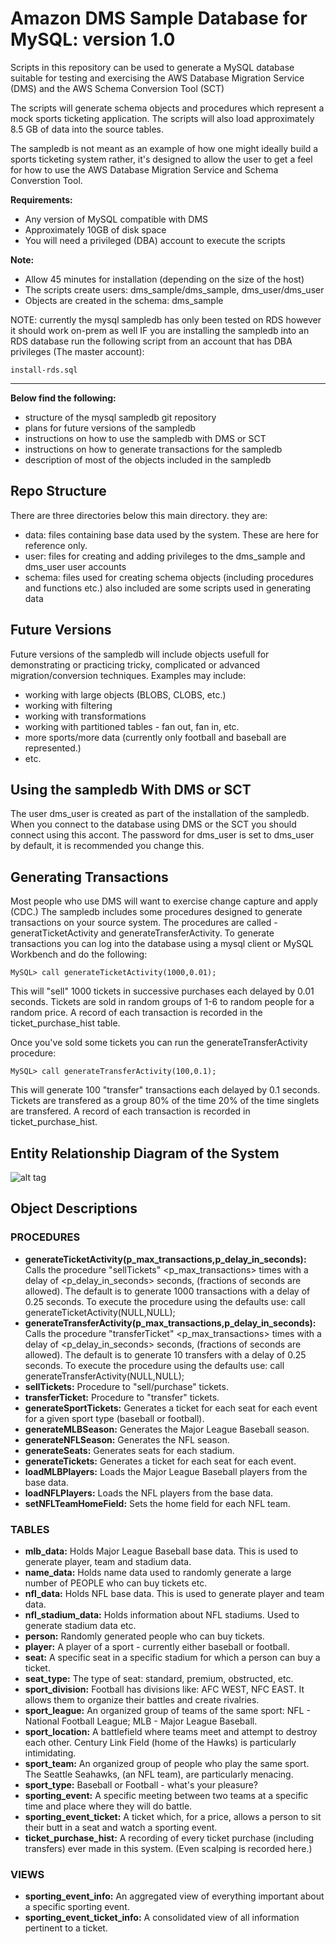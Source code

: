 # Amazon DMS Sample Database for MySQL: version 1.0

Scripts in this repository can be used to generate a MySQL database suitable for testing and exercising
the AWS Database Migration Service (DMS) and the AWS Schema Conversion Tool (SCT)

The scripts will generate schema objects and procedures which represent a mock sports  ticketing application. 
The scripts will also load approximately 8.5 GB of data into the source tables. 

The sampledb is not meant as an example of how one might ideally build a sports ticketing system rather,
it's designed to allow the user to get a feel for how to use the AWS Database Migration Service and Schema Converstion Tool.

**Requirements:**
* Any version of MySQL compatible with DMS
* Approximately 10GB of disk space
* You will need a privileged (DBA) account to execute the scripts

**Note:**
* Allow 45 minutes for installation (depending on the size of the host) 
* The scripts create users: dms_sample/dms_sample, dms_user/dms_user
* Objects are created in the schema: dms_sample

NOTE: currently the mysql sampledb has only been tested on RDS however it should work on-prem as well
IF you are installing the sampledb into an RDS database run the following script from an account that has DBA  privileges (The master account):

`install-rds.sql`



------------------------------------------------------------------------------------------------------------------------
<b>Below find the following:</b>
 * structure of the mysql sampledb git repository
 * plans for future versions of the sampledb
 * instructions on how to use the sampledb with DMS or SCT
 * instructions on how to generate transactions for the sampledb
 * description of most of the objects included in the sampledb

## Repo Structure
There are three directories below this main directory. they are:
* data: files containing base data used by the system. These are here for reference only.
* user: files for creating and adding privileges to the dms_sample and dms_user user accounts
* schema: files used for creating schema objects (including procedures and functions etc.) also included are some scripts used in generating data

## Future Versions
Future versions of the sampledb will include objects usefull for demonstrating or practicing tricky, complicated or advanced migration/conversion techniques. Examples may include:
* working with large objects (BLOBS, CLOBS, etc.)
* working with filtering
* working with transformations
* working with partitioned tables - fan out, fan in, etc.
* more sports/more data (currently only football and baseball are represented.)
* etc.

## Using the sampledb With DMS or SCT
The user dms_user is created as part of the installation of the sampledb. When you connect to the database using DMS or the SCT you should connect using this accont. The password for dms_user is set to dms_user by default, it is recommended you change this.

## Generating Transactions 
Most people who use DMS will want to exercise change capture and apply (CDC.) The sampledb includes some procedures designed to generate transactions on your source system. The procedures are called - generatTicketActivity and generateTransferActivity. To generate transactions you can log into the database using a mysql client or MySQL Workbench and do the following:

```
MySQL> call generateTicketActivity(1000,0.01);
```

This will "sell" 1000 tickets in successive purchases each delayed by 0.01 seconds. Tickets are sold in random groups of 1-6 to random people for a random price. A record of each transaction is recorded in the ticket_purchase_hist table.

 Once you've sold some tickets you can run the generateTransferActivity procedure:

```
MySQL> call generateTransferActivity(100,0.1);
````

This will generate 100 "transfer" transactions each delayed by 0.1 seconds. Tickets are transfered as a group 80% of the time 20% of the time singlets are transfered. A record of each transaction is recorded in ticket_purchase_hist.

## Entity Relationship Diagram of the System
![alt tag](/images/sampledb.jpg)

## Object Descriptions
### PROCEDURES
* **generateTicketActivity(p_max_transactions,p_delay_in_seconds):** Calls the procedure "sellTickets" <p_max_transactions> times with a delay of <p_delay_in_seconds> seconds, (fractions of seconds are allowed). The default is to generate 1000 transactions with a delay of 0.25 seconds. To execute the procedure using the defaults use: call generateTicketActivity(NULL,NULL);
* **generateTransferActivity(p_max_transactions,p_delay_in_seconds):** Calls the procedure "transferTicket" <p_max_transactions> times with a delay of <p_delay_in_seconds> seconds, (fractions of seconds are allowed). The default is to generate 10 transfers with a delay of 0.25 seconds. To execute the procedure using the defaults use: call generateTransferActivity(NULL,NULL);
* **sellTickets:** Procedure to "sell/purchase" tickets.
* **transferTicket:** Procedure to "transfer" tickets.
* **generateSportTickets:** Generates a ticket for each seat for each event for a given sport type (baseball or football).
* **generateMLBSeason:** Generates the Major League Baseball season.
* **generateNFLSeason:** Generates the NFL season.
* **generateSeats:** Generates seats for each stadium.
* **generateTickets:** Generates a ticket for each seat for each event.
* **loadMLBPlayers:** Loads the Major League Baseball players from the base data.
* **loadNFLPlayers:** Loads the NFL players from the base data.
* **setNFLTeamHomeField:** Sets the home field for each NFL team.

### TABLES
* **mlb_data:** Holds Major League Baseball base data. This is used to generate player, team and stadium data.
* **name_data:** Holds name data used to randomly generate a large number of PEOPLE who can buy tickets etc.
* **nfl_data:** Holds NFL base data. This is used to generate player and team data.
* **nfl_stadium_data:** Holds information about NFL stadiums. Used to generate stadium data etc.
* **person:** Randomly generated people who can buy tickets.
* **player:** A player of a sport - currently either baseball or football.
* **seat:** A specific seat in a specific stadium for which a person can buy a ticket.
* **seat_type:** The type of seat: standard, premium, obstructed, etc.
* **sport_division:** Football has divisions like: AFC WEST, NFC EAST. It allows them to organize their battles and create rivalries.
* **sport_league:** An organized group of teams of the same sport: NFL - National Football League; MLB - Major League Baseball.
* **sport_location:** A battlefield where teams meet and attempt to destroy each other. Century Link Field (home of the Hawks) is particularly intimidating.
* **sport_team:** An organized group of people who play the same sport. The Seattle Seahawks, (an NFL team), are particularly menacing.
* **sport_type:** Baseball or Football - what's your pleasure?
* **sporting_event:** A specific meeting between two teams at a specific time and place where they will do battle.
* **sporting_event_ticket:** A ticket which, for a price, allows a person to sit their butt in a seat and watch a sporting event.
* **ticket_purchase_hist:** A recording of every ticket purchase (including transfers) ever made in this system. (Even scalping is recorded here.)

### VIEWS
* **sporting_event_info:** An aggregated view of everything important about a specific sporting event.
* **sporting_event_ticket_info:** A consolidated view of all information pertinent to a ticket.

